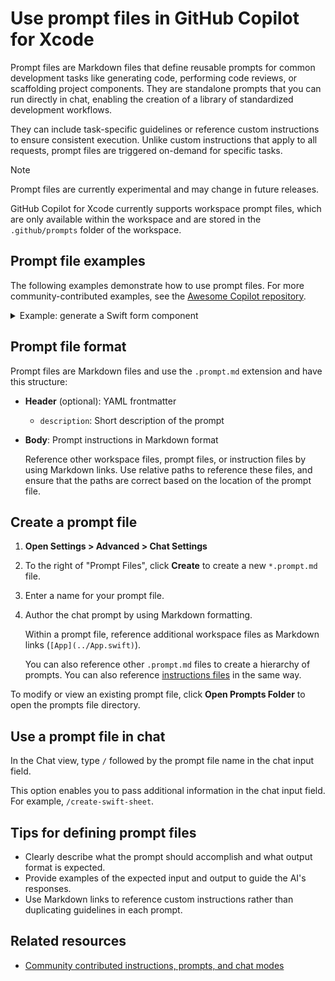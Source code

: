 # Use prompt files in GitHub Copilot for Xcode

Prompt files are Markdown files that define reusable prompts for common development tasks like generating code, performing code reviews, or scaffolding project components. They are standalone prompts that you can run directly in chat, enabling the creation of a library of standardized development workflows.

They can include task-specific guidelines or reference custom instructions to ensure consistent execution. Unlike custom instructions that apply to all requests, prompt files are triggered on-demand for specific tasks.

> [!NOTE]
> Prompt files are currently experimental and may change in future releases.

GitHub Copilot for Xcode currently supports workspace prompt files, which are only available within the workspace and are stored in the `.github/prompts` folder of the workspace.

## Prompt file examples

The following examples demonstrate how to use prompt files. For more community-contributed examples, see the [Awesome Copilot repository](https://github.com/github/awesome-copilot/tree/main).

<details>
<summary>Example: generate a Swift form component</summary>


```markdown
---
description: 'Generate a new Swift sheet component'
---
Your goal is to generate a new Swift sheet component.

Ask for the sheet name and fields if not provided.

Requirements for the form:
* Use sheet design system components: [design-system/Sheet.md](../docs/design-system/Sheet.md)
* Always define Swift types for your sheet data
* Create previews for the component
```

</details>

## Prompt file format

Prompt files are Markdown files and use the `.prompt.md` extension and have this structure:

* **Header** (optional): YAML frontmatter
    * `description`: Short description of the prompt
    
* **Body**: Prompt instructions in Markdown format

    Reference other workspace files, prompt files, or instruction files by using Markdown links. Use relative paths to reference these files, and ensure that the paths are correct based on the location of the prompt file.


## Create a prompt file

1. **Open Settings > Advanced > Chat Settings**

1. To the right of "Prompt Files", click **Create** to create a new `*.prompt.md` file.

1. Enter a name for your prompt file.

1. Author the chat prompt by using Markdown formatting.

    Within a prompt file, reference additional workspace files as Markdown links (`[App](../App.swift)`).

    You can also reference other `.prompt.md` files to create a hierarchy of prompts. You can also reference [instructions files](CustomInstructions.md) in the same way.

To modify or view an existing prompt file, click **Open Prompts Folder** to open the prompts file directory.

## Use a prompt file in chat

In the Chat view, type `/` followed by the prompt file name in the chat input field.

This option enables you to pass additional information in the chat input field. For example, `/create-swift-sheet`.

## Tips for defining prompt files

* Clearly describe what the prompt should accomplish and what output format is expected.
* Provide examples of the expected input and output to guide the AI's responses.
* Use Markdown links to reference custom instructions rather than duplicating guidelines in each prompt.

## Related resources

* [Community contributed instructions, prompts, and chat modes](https://github.com/github/awesome-copilot)